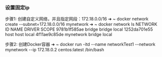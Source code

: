 ### 设置固定ip
步骤1: 创建自定义网络，并且指定网段：172.18.0.0/16
➜  ~ docker network create --subnet=172.18.0.0/16 mynetwork
➜  ~ docker network ls
NETWORK ID          NAME                DRIVER              SCOPE
9781b1f585ae        bridge              bridge              local
1252da701e55        host                host                local
4f11ae9c85de        mynetwork           bridge              local

步骤2: 创建Docker容器
➜  ~ docker run -itd --name networkTest1 --network mynetwork --ip 172.18.0.2 centos:latest /bin/bash
